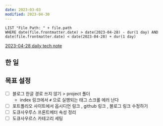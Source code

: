```yaml
---
date: 2023-03-03
modified: 2023-04-30
---
```


```dataview
LIST "File Path: " + file.path
WHERE date(file.frontmatter.date) > date(2023-04-28) - dur(1 day) AND date(file.frontmatter.date) < date(2023-04-28) + dur(1 day)
```

[2023-04-28 daily tech note](../../topic/tech-review/T2023-04-28/T2023-04-28)

## 한 일

## 목표 설정

- [ ] 블로그 한글 경로 쓰지 않기 > project 폴더
  - index 링크에서 `#` 으로 실행되는 태그 스크롤 에러 난다
- [ ] 포트폴리오 사이트에서 옵시디언 링크 , github 링크 , 블로그 링크 수정하기
- [ ] 도큐사우루스 프론트메터 속성 정리
- [ ] 도큐사우르스 카테고리 세팅
